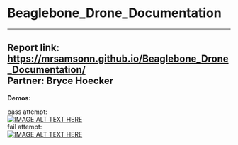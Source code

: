 # Beaglebone_Drone_Documentation
-------------------------------

Report link: https://mrsamsonn.github.io/Beaglebone_Drone_Documentation/  
Partner: Bryce Hoecker
-------------------------------
**Demos:**  

pass attempt:  
[![IMAGE ALT TEXT HERE](https://img.youtube.com/vi/Wd2t7_TAAoE/0.jpg)](https://www.youtube.com/watch?v=Wd2t7_TAAoE)
<br/>
fail attempt:  
[![IMAGE ALT TEXT HERE](https://img.youtube.com/vi/U6k_zvAiS3A/0.jpg)](https://www.youtube.com/watch?v=U6k_zvAiS3A)



